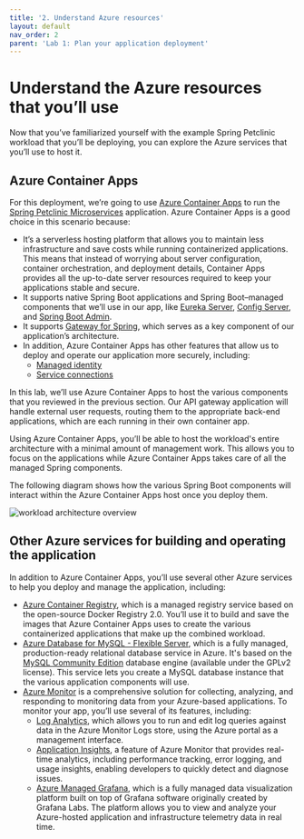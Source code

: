 ```yaml
---
title: '2. Understand Azure resources'
layout: default
nav_order: 2
parent: 'Lab 1: Plan your application deployment'
---
```


# Understand the Azure resources that you’ll use

Now that you’ve familiarized yourself with the example Spring Petclinic workload that you’ll be deploying, you can explore the Azure services that you’ll use to host it.

## Azure Container Apps

For this deployment, we’re going to use [Azure Container Apps](https://learn.microsoft.com/azure/container-apps/overview) to run the [Spring Petclinic Microservices](https://github.com/spring-petclinic/spring-petclinic-microservices) application. Azure Container Apps is a good choice in this scenario because:

-   It’s a serverless hosting platform that allows you to maintain less infrastructure and save costs while running containerized applications. This means that instead of worrying about server configuration, container orchestration, and deployment details, Container Apps provides all the up-to-date server resources required to keep your applications stable and secure.
-   It supports native Spring Boot applications and Spring Boot–managed components that we’ll use in our app, like [Eureka Server](https://learn.microsoft.com/azure/container-apps/java-eureka-server?tabs=azure-cli), [Config Server](https://learn.microsoft.com/azure/container-apps/java-config-server?tabs=azure-cli), and [Spring Boot Admin](https://learn.microsoft.com/azure/container-apps/java-admin?tabs=azure-cli).
-   It supports [Gateway for Spring](https://learn.microsoft.com/azure/container-apps/java-gateway-for-spring), which serves as a key component of our application’s architecture.
-   In addition, Azure Container Apps has other features that allow us to deploy and operate our application more securely, including:
    -   [Managed identity](https://learn.microsoft.com/azure/container-apps/managed-identity)
    -   [Service connections](https://learn.microsoft.com/en-us/azure/devops/pipelines/library/service-endpoints)

In this lab, we’ll use Azure Container Apps to host the various components that you reviewed in the previous section. Our API gateway application will handle external user requests, routing them to the appropriate back-end applications, which are each running in their own container app.

Using Azure Container Apps, you’ll be able to host the workload's entire architecture with a minimal amount of management work. This allows you to focus on the applications while Azure Container Apps takes care of all the managed Spring components.

The following diagram shows how the various Spring Boot components will interact within the Azure Container Apps host once you deploy them.

![workload architecture overview](../../images/aca-overview.png)

## Other Azure services for building and operating the application

In addition to Azure Container Apps, you’ll use several other Azure services to help you deploy and manage the application, including:

-   [Azure Container Registry](https://learn.microsoft.com/azure/container-registry/container-registry-intro), which is a managed registry service based on the open-source Docker Registry 2.0. You’ll use it to build and save the images that Azure Container Apps uses to create the various containerized applications that make up the combined workload.
-   [Azure Database for MySQL - Flexible Server](https://learn.microsoft.com/azure/mysql/flexible-server/overview), which is a fully managed, production-ready relational database service in Azure. It's based on the [MySQL Community Edition](https://www.mysql.com/products/community/) database engine (available under the GPLv2 license). This service lets you create a MySQL database instance that the various application components will use.
-   [Azure Monitor](https://learn.microsoft.com/azure/azure-monitor/overview) is a comprehensive solution for collecting, analyzing, and responding to monitoring data from your Azure-based applications. To monitor your app, you’ll use several of its features, including:
    -   [Log Analytics](https://learn.microsoft.com/azure/azure-monitor/logs/log-analytics-overview), which allows you to run and edit log queries against data in the Azure Monitor Logs store, using the Azure portal as a management interface.
    -   [Application Insights](https://learn.microsoft.com/azure/azure-monitor/app/app-insights-overview), a feature of Azure Monitor that provides real-time analytics, including performance tracking, error logging, and usage insights, enabling developers to quickly detect and diagnose issues.
    -   [Azure Managed Grafana](https://learn.microsoft.com/azure/managed-grafana/overview), which is a fully managed data visualization platform built on top of Grafana software originally created by Grafana Labs. The platform allows you to view and analyze your Azure-hosted application and infrastructure telemetry data in real time.
